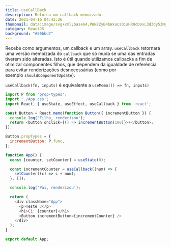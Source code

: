 ```yaml
---
title: useCallBack
description: Retorna um callback memoizado.
date: 2021-04-16 04:43:26
thumbnail: data:image/svg+xml;base64,PHN2ZyB4bWxucz0iaHR0cDovL3d3dy53My5vcmcvMjAwMC9zdmciIHZpZXdCb3g9Ii0xMS41IC0xMC4yMzE3NCAyMyAyMC40NjM0OCI+CiAgPHRpdGxlPlJlYWN0IExvZ288L3RpdGxlPgogIDxjaXJjbGUgY3g9IjAiIGN5PSIwIiByPSIyLjA1IiBmaWxsPSIjNjFkYWZiIi8+CiAgPGcgc3Ryb2tlPSIjNjFkYWZiIiBzdHJva2Utd2lkdGg9IjEiIGZpbGw9Im5vbmUiPgogICAgPGVsbGlwc2Ugcng9IjExIiByeT0iNC4yIi8+CiAgICA8ZWxsaXBzZSByeD0iMTEiIHJ5PSI0LjIiIHRyYW5zZm9ybT0icm90YXRlKDYwKSIvPgogICAgPGVsbGlwc2Ugcng9IjExIiByeT0iNC4yIiB0cmFuc2Zvcm09InJvdGF0ZSgxMjApIi8+CiAgPC9nPgo8L3N2Zz4K
category: ReactJS
background: "#50bbd7"
---
```

Recebe como argumentos, um callback e um array. `useCallback` retornará uma versão memoizada do `callback` que só muda se uma das entradas tiverem sido alteradas. Isto é útil quando utilizamos callbacks a fim de otimizar componentes filhos, que dependem da igualdade de referência para evitar renderizações desnecessárias (como por exemplo `shouldComponentUpdate`).

`useCallback(fn, inputs)` é equivalente a `useMemo(() => fn, inputs)`

```javascript
import P from 'prop-types';
import './App.css';
import React, { useState, useEffect, useCallback } from 'react';

const Button = React.memo(function Button({ incrementButton }) {
  console.log('Filho, renderizou');
  return <button onClick={() => incrementButton(100)}>+</button>;
});

Button.propTypes = {
  incrementButton: P.func,
};

function App() {
  const [counter, setCounter] = useState(0);

  const incrementCounter = useCallback((num) => {
    setCounter((c) => c + num);
  }, []);

  console.log('Pai, renderizou');

  return (
    <div className="App">
      <p>Teste 3</p>
      <h1>C1: {counter}</h1>
      <Button incrementButton={incrementCounter} />
    </div>
  );
}

export default App;
```